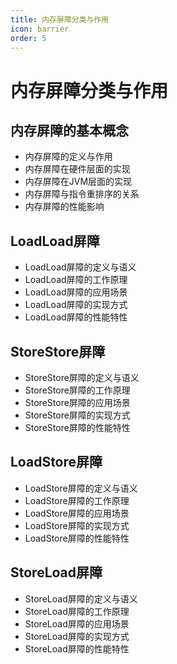 ```yaml
---
title: 内存屏障分类与作用
icon: barrier
order: 5
---
```


# 内存屏障分类与作用

## 内存屏障的基本概念

- 内存屏障的定义与作用
- 内存屏障在硬件层面的实现
- 内存屏障在JVM层面的实现
- 内存屏障与指令重排序的关系
- 内存屏障的性能影响

## LoadLoad屏障

- LoadLoad屏障的定义与语义
- LoadLoad屏障的工作原理
- LoadLoad屏障的应用场景
- LoadLoad屏障的实现方式
- LoadLoad屏障的性能特性

## StoreStore屏障

- StoreStore屏障的定义与语义
- StoreStore屏障的工作原理
- StoreStore屏障的应用场景
- StoreStore屏障的实现方式
- StoreStore屏障的性能特性

## LoadStore屏障

- LoadStore屏障的定义与语义
- LoadStore屏障的工作原理
- LoadStore屏障的应用场景
- LoadStore屏障的实现方式
- LoadStore屏障的性能特性

## StoreLoad屏障

- StoreLoad屏障的定义与语义
- StoreLoad屏障的工作原理
- StoreLoad屏障的应用场景
- StoreLoad屏障的实现方式
- StoreLoad屏障的性能特性
